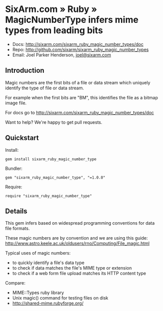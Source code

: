 # SixArm.com » Ruby » <br> MagicNumberType infers mime types from leading bits

* Docs: <http://sixarm.com/sixarm_ruby_magic_number_types/doc>
* Repo: <http://github.com/sixarm/sixarm_ruby_magic_number_types>
* Email: Joel Parker Henderson, <joel@sixarm.com>


## Introduction


Magic numbers are the first bits of a file or data stream
which uniquely identify the type of file or data stream.

For example when the first bits are "BM",
this identifies the file as a bitmap image file.

For docs go to <http://sixarm.com/sixarm_ruby_magic_number_types/doc>

Want to help? We're happy to get pull requests.


## Quickstart

Install:

    gem install sixarm_ruby_magic_number_type

Bundler:

    gem "sixarm_ruby_magic_number_type", "=1.0.0"

Require:

    require "sixarm_ruby_magic_number_type"


## Details

This gem infers based on widespread programming conventions for data file formats.

These magic numbers are by convention and we are using this guide:
http://www.astro.keele.ac.uk/oldusers/rno/Computing/File_magic.html

Typical uses of magic numbers:

  * to quickly identify a file's data type
  * to check if data matches the file's MIME type or extension
  * to check if a web form file upload matches its HTTP content type

Compare:

  * MIME::Types ruby library 
  * Unix magic() command for testing files on disk
  * http://shared-mime.rubyforge.org/

